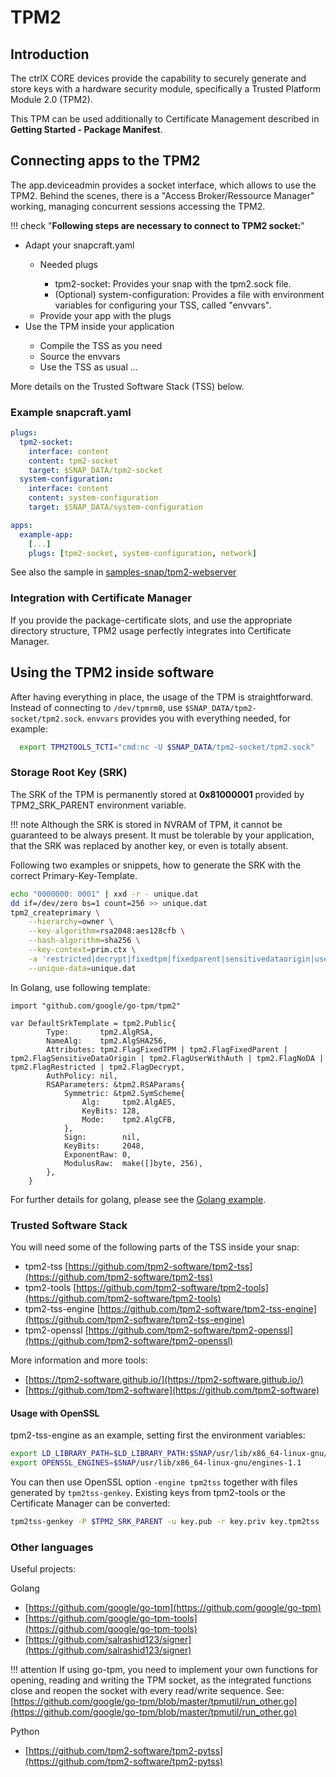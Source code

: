 # TPM2

## Introduction

The ctrlX CORE devices provide the capability to securely generate and store keys with a hardware security module, specifically a Trusted Platform Module 2.0 (TPM2).

This TPM can be used additionally to Certificate Management described in __Getting Started - Package Manifest__.

## Connecting apps to the TPM2

The app.deviceadmin provides a socket interface, which allows to use the TPM2. Behind the scenes, there is a "Access Broker/Ressource Manager" working, managing concurrent sessions accessing the TPM2.

!!! check  "__Following steps are necessary to connect to TPM2 socket:__"
    <ul>
      <li>Adapt your snapcraft.yaml</li>
        <ul>
          <li>Needed plugs</li>
            <ul>
              <li>tpm2-socket: Provides your snap with the tpm2.sock file.</li>
              <li>(Optional) system-configuration: Provides a file with environment variables for configuring your TSS, called "envvars".</li>
            </ul>
          <li>Provide your app with the plugs</li>
        </ul>
      <li>Use the TPM inside your application</li>
        <ul>
          <li>Compile the TSS as you need</li>
          <li>Source the envvars</li>
          <li>Use the TSS as usual ...</li>
        </ul>
    </ul>

More details on the Trusted Software Stack (TSS) below.

### Example snapcraft.yaml

```yaml
plugs:
  tpm2-socket:
    interface: content
    content: tpm2-socket
    target: $SNAP_DATA/tpm2-socket
  system-configuration:
    interface: content
    content: system-configuration
    target: $SNAP_DATA/system-configuration

apps:
  example-app:
    [...]
    plugs: [tpm2-socket, system-configuration, network]
```

See also the sample in [samples-snap/tpm2-webserver](./samples-snap/tpm2-webserver/README.md)

### Integration with Certificate Manager

If you provide the package-certificate slots, and use the appropriate directory structure, TPM2 usage perfectly integrates into Certificate Manager.

## Using the TPM2 inside software

After having everything in place, the usage of the TPM is straightforward. Instead of connecting to `/dev/tpmrm0`, use `$SNAP_DATA/tpm2-socket/tpm2.sock`. `envvars` provides you with everything needed, for example:

```bash
  export TPM2TOOLS_TCTI="cmd:nc -U $SNAP_DATA/tpm2-socket/tpm2.sock"
```

### Storage Root Key (SRK)

The SRK of the TPM is permanently stored at __0x81000001__ provided by TPM2_SRK_PARENT environment variable.

!!! note
    Although the SRK is stored in NVRAM of TPM, it cannot be guaranteed to be always present. It must be tolerable by your application, that the SRK was replaced by another key, or even is totally absent.

Following two examples or snippets, how to generate the SRK with the correct Primary-Key-Template.

```bash
echo "0000000: 0001" | xxd -r - unique.dat
dd if=/dev/zero bs=1 count=256 >> unique.dat
tpm2_createprimary \
    --hierarchy=owner \
    --key-algorithm=rsa2048:aes128cfb \
    --hash-algorithm=sha256 \
    --key-context=prim.ctx \
    -a 'restricted|decrypt|fixedtpm|fixedparent|sensitivedataorigin|userwithauth|noda' \
    --unique-data=unique.dat
```

In Golang, use following template:

```golang
import "github.com/google/go-tpm/tpm2"

var DefaultSrkTemplate = tpm2.Public{
		Type:       tpm2.AlgRSA,
		NameAlg:    tpm2.AlgSHA256,
		Attributes: tpm2.FlagFixedTPM | tpm2.FlagFixedParent | tpm2.FlagSensitiveDataOrigin | tpm2.FlagUserWithAuth | tpm2.FlagNoDA | tpm2.FlagRestricted | tpm2.FlagDecrypt,
		AuthPolicy: nil,
		RSAParameters: &tpm2.RSAParams{
			Symmetric: &tpm2.SymScheme{
				Alg:     tpm2.AlgAES,
				KeyBits: 128,
				Mode:    tpm2.AlgCFB,
			},
			Sign:        nil,
			KeyBits:     2048,
			ExponentRaw: 0,
			ModulusRaw:  make([]byte, 256),
		},
	}
```

For further details for golang, please see the [Golang example](./samples-go/tpm2.srk/README.md).

### Trusted Software Stack

You will need some of the following parts of the TSS inside your snap:

- tpm2-tss [https://github.com/tpm2-software/tpm2-tss](https://github.com/tpm2-software/tpm2-tss)
- tpm2-tools [https://github.com/tpm2-software/tpm2-tools](https://github.com/tpm2-software/tpm2-tools)
- tpm2-tss-engine [https://github.com/tpm2-software/tpm2-tss-engine](https://github.com/tpm2-software/tpm2-tss-engine)
- tpm2-openssl [https://github.com/tpm2-software/tpm2-openssl](https://github.com/tpm2-software/tpm2-openssl)

More information and more tools:

- [https://tpm2-software.github.io/](https://tpm2-software.github.io/)
- [https://github.com/tpm2-software](https://github.com/tpm2-software)

#### Usage with OpenSSL

tpm2-tss-engine as an example, setting first the environment variables:

```bash
export LD_LIBRARY_PATH=$LD_LIBRARY_PATH:$SNAP/usr/lib/x86_64-linux-gnu/engines-1.1
export OPENSSL_ENGINES=$SNAP/usr/lib/x86_64-linux-gnu/engines-1.1
```

You can then use OpenSSL option `-engine tpm2tss` together with files generated by `tpm2tss-genkey`. Existing keys from tpm2-tools or the Certificate Manager can be converted:

```bash
tpm2tss-genkey -P $TPM2_SRK_PARENT -u key.pub -r key.priv key.tpm2tss
```

### Other languages

Useful projects:

Golang

- [https://github.com/google/go-tpm](https://github.com/google/go-tpm)
- [https://github.com/google/go-tpm-tools](https://github.com/google/go-tpm-tools)
- [https://github.com/salrashid123/signer](https://github.com/salrashid123/signer)

!!! attention
    If using go-tpm, you need to implement your own functions for opening, reading and writing the TPM socket, as the integrated functions close and reopen the socket with every read/write sequence. See: [https://github.com/google/go-tpm/blob/master/tpmutil/run_other.go](https://github.com/google/go-tpm/blob/master/tpmutil/run_other.go)

Python

- [https://github.com/tpm2-software/tpm2-pytss](https://github.com/tpm2-software/tpm2-pytss)
